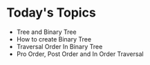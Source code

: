 # Today's Topics

* Tree and Binary Tree
* How to create Binary Tree
* Traversal Order In Binary Tree
* Pro Order, Post Order and In Order Traversal
